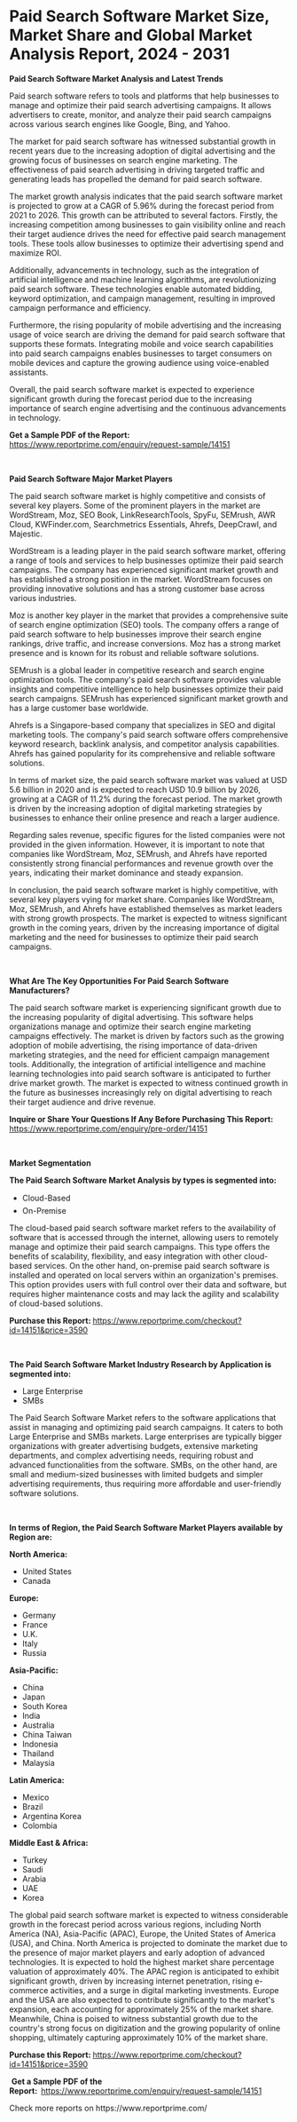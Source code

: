 <p><h1>Paid Search Software Market Size, Market Share and Global Market Analysis Report, 2024 - 2031</h1></p><p><strong>Paid Search Software Market Analysis and Latest Trends</strong></p>
<p><p>Paid search software refers to tools and platforms that help businesses to manage and optimize their paid search advertising campaigns. It allows advertisers to create, monitor, and analyze their paid search campaigns across various search engines like Google, Bing, and Yahoo.</p><p>The market for paid search software has witnessed substantial growth in recent years due to the increasing adoption of digital advertising and the growing focus of businesses on search engine marketing. The effectiveness of paid search advertising in driving targeted traffic and generating leads has propelled the demand for paid search software.</p><p>The market growth analysis indicates that the paid search software market is projected to grow at a CAGR of 5.96% during the forecast period from 2021 to 2026. This growth can be attributed to several factors. Firstly, the increasing competition among businesses to gain visibility online and reach their target audience drives the need for effective paid search management tools. These tools allow businesses to optimize their advertising spend and maximize ROI.</p><p>Additionally, advancements in technology, such as the integration of artificial intelligence and machine learning algorithms, are revolutionizing paid search software. These technologies enable automated bidding, keyword optimization, and campaign management, resulting in improved campaign performance and efficiency.</p><p>Furthermore, the rising popularity of mobile advertising and the increasing usage of voice search are driving the demand for paid search software that supports these formats. Integrating mobile and voice search capabilities into paid search campaigns enables businesses to target consumers on mobile devices and capture the growing audience using voice-enabled assistants.</p><p>Overall, the paid search software market is expected to experience significant growth during the forecast period due to the increasing importance of search engine advertising and the continuous advancements in technology.</p></p>
<p><strong>Get a Sample PDF of the Report:&nbsp;</strong> <a href="https://www.reportprime.com/enquiry/request-sample/14151">https://www.reportprime.com/enquiry/request-sample/14151</a></p>
<p>&nbsp;</p>
<p><strong>Paid Search Software Major Market Players</strong></p>
<p><p>The paid search software market is highly competitive and consists of several key players. Some of the prominent players in the market are WordStream, Moz, SEO Book, LinkResearchTools, SpyFu, SEMrush, AWR Cloud, KWFinder.com, Searchmetrics Essentials, Ahrefs, DeepCrawl, and Majestic.</p><p>WordStream is a leading player in the paid search software market, offering a range of tools and services to help businesses optimize their paid search campaigns. The company has experienced significant market growth and has established a strong position in the market. WordStream focuses on providing innovative solutions and has a strong customer base across various industries.</p><p>Moz is another key player in the market that provides a comprehensive suite of search engine optimization (SEO) tools. The company offers a range of paid search software to help businesses improve their search engine rankings, drive traffic, and increase conversions. Moz has a strong market presence and is known for its robust and reliable software solutions.</p><p>SEMrush is a global leader in competitive research and search engine optimization tools. The company's paid search software provides valuable insights and competitive intelligence to help businesses optimize their paid search campaigns. SEMrush has experienced significant market growth and has a large customer base worldwide.</p><p>Ahrefs is a Singapore-based company that specializes in SEO and digital marketing tools. The company's paid search software offers comprehensive keyword research, backlink analysis, and competitor analysis capabilities. Ahrefs has gained popularity for its comprehensive and reliable software solutions.</p><p>In terms of market size, the paid search software market was valued at USD 5.6 billion in 2020 and is expected to reach USD 10.9 billion by 2026, growing at a CAGR of 11.2% during the forecast period. The market growth is driven by the increasing adoption of digital marketing strategies by businesses to enhance their online presence and reach a larger audience.</p><p>Regarding sales revenue, specific figures for the listed companies were not provided in the given information. However, it is important to note that companies like WordStream, Moz, SEMrush, and Ahrefs have reported consistently strong financial performances and revenue growth over the years, indicating their market dominance and steady expansion.</p><p>In conclusion, the paid search software market is highly competitive, with several key players vying for market share. Companies like WordStream, Moz, SEMrush, and Ahrefs have established themselves as market leaders with strong growth prospects. The market is expected to witness significant growth in the coming years, driven by the increasing importance of digital marketing and the need for businesses to optimize their paid search campaigns.</p></p>
<p>&nbsp;</p>
<p><strong>What Are The Key Opportunities For Paid Search Software Manufacturers?</strong></p>
<p><p>The paid search software market is experiencing significant growth due to the increasing popularity of digital advertising. This software helps organizations manage and optimize their search engine marketing campaigns effectively. The market is driven by factors such as the growing adoption of mobile advertising, the rising importance of data-driven marketing strategies, and the need for efficient campaign management tools. Additionally, the integration of artificial intelligence and machine learning technologies into paid search software is anticipated to further drive market growth. The market is expected to witness continued growth in the future as businesses increasingly rely on digital advertising to reach their target audience and drive revenue.</p></p>
<p><strong>Inquire or Share Your Questions If Any Before Purchasing This Report:</strong> <a href="https://www.reportprime.com/enquiry/pre-order/14151">https://www.reportprime.com/enquiry/pre-order/14151</a></p>
<p>&nbsp;</p>
<p><strong>Market Segmentation</strong></p>
<p><strong>The Paid Search Software Market Analysis by types is segmented into:</strong></p>
<p><ul><li>Cloud-Based</li><li>On-Premise</li></ul></p>
<p><p>The cloud-based paid search software market refers to the availability of software that is accessed through the internet, allowing users to remotely manage and optimize their paid search campaigns. This type offers the benefits of scalability, flexibility, and easy integration with other cloud-based services. On the other hand, on-premise paid search software is installed and operated on local servers within an organization's premises. This option provides users with full control over their data and software, but requires higher maintenance costs and may lack the agility and scalability of cloud-based solutions.</p></p>
<p><strong>Purchase this Report:&nbsp;</strong><a href="https://www.reportprime.com/checkout?id=14151&price=3590">https://www.reportprime.com/checkout?id=14151&price=3590</a></p>
<p>&nbsp;</p>
<p><strong>The Paid Search Software Market Industry Research by Application is segmented into:</strong></p>
<p><ul><li>Large Enterprise</li><li>SMBs</li></ul></p>
<p><p>The Paid Search Software Market refers to the software applications that assist in managing and optimizing paid search campaigns. It caters to both Large Enterprise and SMBs markets. Large enterprises are typically bigger organizations with greater advertising budgets, extensive marketing departments, and complex advertising needs, requiring robust and advanced functionalities from the software. SMBs, on the other hand, are small and medium-sized businesses with limited budgets and simpler advertising requirements, thus requiring more affordable and user-friendly software solutions.</p></p>
<p>&nbsp;</p>
<p><strong>In terms of Region, the Paid Search Software Market Players available by Region are:</strong></p>
<p>
    <p> <strong> North America: </strong>
        <ul>
            <li>United States</li>
            <li>Canada</li>
        </ul>
        </p> 
    <p> <strong> Europe: </strong>
        <ul>
            <li>Germany</li>
            <li>France</li>
            <li>U.K.</li>
            <li>Italy</li>
            <li>Russia</li>
        </ul>
        </p> 
    <p> <strong> Asia-Pacific: </strong>
        <ul>
            <li>China</li>
            <li>Japan</li>
            <li>South Korea</li>
            <li>India</li>
            <li>Australia</li>
            <li>China Taiwan</li>
            <li>Indonesia</li>
            <li>Thailand</li>
            <li>Malaysia</li>
        </ul>
        </p> 
    <p> <strong> Latin America: </strong>
        <ul>
            <li>Mexico</li>
            <li>Brazil</li>
            <li>Argentina Korea</li>
            <li>Colombia</li>
        </ul>
        </p> 
    <p> <strong> Middle East & Africa: </strong>
        <ul>
            <li>Turkey</li>
            <li>Saudi</li>
            <li>Arabia</li>
            <li>UAE</li>
            <li>Korea</li>
        </ul>
    </p>
    </p>
<p><p>The global paid search software market is expected to witness considerable growth in the forecast period across various regions, including North America (NA), Asia-Pacific (APAC), Europe, the United States of America (USA), and China. North America is projected to dominate the market due to the presence of major market players and early adoption of advanced technologies. It is expected to hold the highest market share percentage valuation of approximately 40%. The APAC region is anticipated to exhibit significant growth, driven by increasing internet penetration, rising e-commerce activities, and a surge in digital marketing investments. Europe and the USA are also expected to contribute significantly to the market's expansion, each accounting for approximately 25% of the market share. Meanwhile, China is poised to witness substantial growth due to the country's strong focus on digitization and the growing popularity of online shopping, ultimately capturing approximately 10% of the market share.</p></p>
<p><strong>Purchase this Report: </strong><a href="https://www.reportprime.com/checkout?id=14151&price=3590">https://www.reportprime.com/checkout?id=14151&price=3590</a></p>
<p>&nbsp;<strong>Get a Sample PDF of the Report:&nbsp;&nbsp;</strong><a href="https://www.reportprime.com/enquiry/request-sample/14151">https://www.reportprime.com/enquiry/request-sample/14151</a></p>
<p><strong></strong></p>
<p>Check more reports on https://www.reportprime.com/</p>